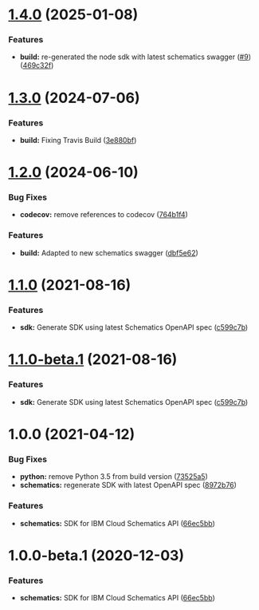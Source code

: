 # [1.4.0](https://github.com/IBM/schematics-python-sdk/compare/v1.3.0...v1.4.0) (2025-01-08)


### Features

* **build:** re-generated the node sdk with latest schematics swagger ([#9](https://github.com/IBM/schematics-python-sdk/issues/9)) ([469c32f](https://github.com/IBM/schematics-python-sdk/commit/469c32fd149fb0a723f3c06c642fe0da4c724992))

# [1.3.0](https://github.com/IBM/schematics-python-sdk/compare/v1.2.0...v1.3.0) (2024-07-06)


### Features

* **build:** Fixing Travis Build ([3e880bf](https://github.com/IBM/schematics-python-sdk/commit/3e880bfcd2a4e306cf64d693849cb220dd06de81))

# [1.2.0](https://github.com/IBM/schematics-python-sdk/compare/v1.1.0...v1.2.0) (2024-06-10)


### Bug Fixes

* **codecov:** remove references to codecov ([764b1f4](https://github.com/IBM/schematics-python-sdk/commit/764b1f498ba5e1679a7f8e3bb440d8d0f3876b84))


### Features

* **build:** Adapted to new schematics swagger ([dbf5e62](https://github.com/IBM/schematics-python-sdk/commit/dbf5e62340d9d80766c41634dbae02525c12e4cc))

# [1.1.0](https://github.com/IBM/schematics-python-sdk/compare/v1.0.1...v1.1.0) (2021-08-16)


### Features

* **sdk:** Generate SDK using latest Schematics OpenAPI spec ([c599c7b](https://github.com/IBM/schematics-python-sdk/commit/c599c7bd40508b7dbdf26943fae35980f7727f47))

# [1.1.0-beta.1](https://github.com/IBM/schematics-python-sdk/compare/v1.0.1...v1.1.0-beta.1) (2021-08-16)


### Features

* **sdk:** Generate SDK using latest Schematics OpenAPI spec ([c599c7b](https://github.com/IBM/schematics-python-sdk/commit/c599c7bd40508b7dbdf26943fae35980f7727f47))

# 1.0.0 (2021-04-12)


### Bug Fixes

* **python:** remove Python 3.5 from build version ([73525a5](https://github.com/IBM/schematics-python-sdk/commit/73525a50207d99ed53ab8865dc9b5397906ca5a2))
* **schematics:** regenerate SDK with latest OpenAPI spec ([8972b76](https://github.com/IBM/schematics-python-sdk/commit/8972b7696a22701dd2a8058f5a820d8a235df077))


### Features

* **schematics:** SDK for IBM Cloud Schematics API ([66ec5bb](https://github.com/IBM/schematics-python-sdk/commit/66ec5bb83a9b37aeafa30a6fa1ae55e8057acae2))

# 1.0.0-beta.1 (2020-12-03)


### Features

* **schematics:** SDK for IBM Cloud Schematics API ([66ec5bb](https://github.com/IBM/schematics-python-sdk/commit/66ec5bb83a9b37aeafa30a6fa1ae55e8057acae2))

